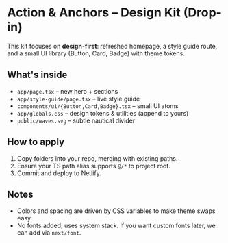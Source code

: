 
# Action & Anchors – Design Kit (Drop-in)

This kit focuses on **design-first**: refreshed homepage, a style guide route, and a small UI library (Button, Card, Badge) with theme tokens.

## What's inside
- `app/page.tsx` – new hero + sections
- `app/style-guide/page.tsx` – live style guide
- `components/ui/{Button,Card,Badge}.tsx` – small UI atoms
- `app/globals.css` – design tokens & utilities (append to yours)
- `public/waves.svg` – subtle nautical divider

## How to apply
1. Copy folders into your repo, merging with existing paths.
2. Ensure your TS path alias supports `@/*` to project root.
3. Commit and deploy to Netlify.

## Notes
- Colors and spacing are driven by CSS variables to make theme swaps easy.
- No fonts added; uses system stack. If you want custom fonts later, we can add via `next/font`.
